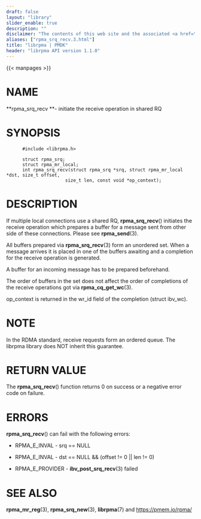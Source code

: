 ```yaml
---
draft: false
layout: "library"
slider_enable: true
description: ""
disclaimer: "The contents of this web site and the associated <a href=\"https://github.com/pmem\">GitHub repositories</a> are BSD-licensed open source."
aliases: ["rpma_srq_recv.3.html"]
title: "librpma | PMDK"
header: "librpma API version 1.1.0"
---
```

{{< manpages >}}

[comment]: <> (SPDX-License-Identifier: BSD-3-Clause)
[comment]: <> (Copyright 2020-2022, Intel Corporation)

# NAME

**rpma_srq_recv **- initiate the receive operation in shared RQ

# SYNOPSIS

          #include <librpma.h>

          struct rpma_srq;
          struct rpma_mr_local;
          int rpma_srq_recv(struct rpma_srq *srq, struct rpma_mr_local *dst, size_t offset,
                          size_t len, const void *op_context);

# DESCRIPTION

If multiple local connections use a shared RQ, **rpma_srq_recv**()
initiates the receive operation which prepares a buffer for a message
sent from other side of these connections. Please see **rpma_send**(3).

All buffers prepared via **rpma_srq_recv**(3) form an unordered set.
When a message arrives it is placed in one of the buffers awaiting and a
completion for the receive operation is generated.

A buffer for an incoming message has to be prepared beforehand.

The order of buffers in the set does not affect the order of completions
of the receive operations got via **rpma_cq_get_wc**(3).

op_context is returned in the wr_id field of the completion (struct
ibv_wc).

# NOTE

In the RDMA standard, receive requests form an ordered queue. The
librpma library does NOT inherit this guarantee.

# RETURN VALUE

The **rpma_srq_recv**() function returns 0 on success or a negative
error code on failure.

# ERRORS

**rpma_srq_recv**() can fail with the following errors:

-   RPMA_E\_INVAL - srq == NULL

-   RPMA_E\_INVAL - dst == NULL && (offset != 0 \|\| len != 0)

-   RPMA_E\_PROVIDER - **ibv_post_srq_recv**(3) failed

# SEE ALSO

**rpma_mr_reg**(3), **rpma_srq_new**(3), **librpma**(7) and
https://pmem.io/rpma/

